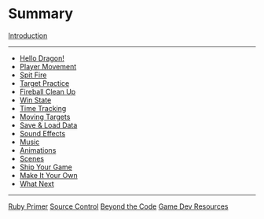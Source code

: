 # Summary

[Introduction](./introduction.md)

---

- [Hello Dragon!](./01-hello-dragon.md)
- [Player Movement](./02-player-movement.md)
- [Spit Fire](./03-spit-fire.md)
- [Target Practice](./04-target-practice.md)
- [Fireball Clean Up](./05-fireball-clean-up.md)
- [Win State]()
- [Time Tracking]()
- [Moving Targets]()
- [Save & Load Data]()
- [Sound Effects]()
- [Music]()
- [Animations]()
- [Scenes]()
- [Ship Your Game]()
- [Make It Your Own]()
- [What Next]()

-----------

[Ruby Primer]()
[Source Control](./source-control.md)
[Beyond the Code]()
[Game Dev Resources](./game-dev-resources.md)
